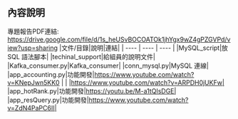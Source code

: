 ## 內容說明
專題報告PDF連結: <https://drive.google.com/file/d/1s_heUSvBOCOATOk1jhYgx9wZ4gPZGVPd/view?usp=sharing>
|文件/目錄|說明|連結|
| ---- | ---- | ---- |
|MySQL_script|放 SQL 語法腳本|
|techinal_support|給組員的說明文件|
|Kafka_consumer.py|Kafka_consumer|
|conn_mysql.py|MySQL 連線|
|app_accounting.py|功能開發|<https://www.youtube.com/watch?v=KNepJwn5KK0>
| | |https://www.youtube.com/watch?v=ARPDH0jUKFw|
|app_hotRank.py|功能開發|https://youtu.be/M-a1tQIsDGE|
|app_resQuery.py|功能開發|https://www.youtube.com/watch?v=ZdN4PaPC6II|
